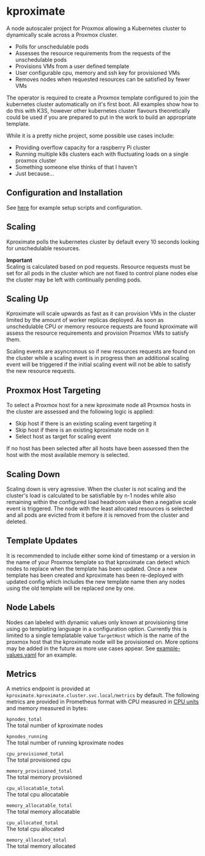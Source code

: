 # kproximate

A node autoscaler project for Proxmox allowing a Kubernetes cluster to dynamically scale across a Proxmox cluster.

- Polls for unschedulable pods
- Assesses the resource requirements from the requests of the unschedulable pods
- Provisions VMs from a user defined template
- User configurable cpu, memory and ssh key for provisioned VMs
- Removes nodes when requested resources can be satisfied by fewer VMs

The operator is required to create a Proxmox template configured to join the kubernetes cluster automatically on it's first boot. All examples show how to do this with K3S, however other kubernetes cluster flavours theoretically could be used if you are prepared to put in the work to build an appropriate template.

While it is a pretty niche project, some possible use cases include:

- Providing overflow capacity for a raspberry Pi cluster
- Running multiple k8s clusters each with fluctuating loads on a single proxmox cluster
- Something someone else thinks of that I haven't
- Just because...

## Configuration and Installation

See [here](https://github.com/jedrw/kproximate/tree/main/examples) for example setup scripts and configuration.

## Scaling

Kproximate polls the kubernetes cluster by default every 10 seconds looking for unschedulable resources.

**Important**\
Scaling is calculated based on pod requests. Resource requests must be set for all pods in the cluster which are not fixed to control plane nodes else the cluster may be left with continually pending pods.

## Scaling Up

Kproximate will scale upwards as fast as it can provision VMs in the cluster limited by the amount of worker replicas deployed. As soon as unschedulable CPU or memory resource requests are found kproximate will assess the resource requirements and provision Proxmox VMs to satisfy them.

Scaling events are asyncronous so if new resources requests are found on the cluster while a scaling event is in progress then an additional scaling event will be triggered if the initial scaling event will not be able to satisfy the new resource requests.

## Proxmox Host Targeting

To select a Proxmox host for a new kproximate node all Proxmox hosts in the cluster are assessed and the following logic is applied:

- Skip host if there is an existing scaling event targeting it
- Skip host if there is an existing kproximate node on it
- Select host as target for scaling event

If no host has been selected after all hosts have been assessed then the host with the most available memory is selected.

## Scaling Down

Scaling down is very agressive. When the cluster is not scaling and the cluster's load is calculated to be satisfiable by n-1 nodes while also remaining within the configured load headroom value then a negative scale event is triggered. The node with the least allocated resources is selected and all pods are evicted from it before it is removed from the cluster and deleted.

## Template Updates

It is recommended to include either some kind of timestamp or a version in the name of your Proxmox template so that kproximate can detect which nodes to replace when the template has been updated. Once a new template has been created and kproximate has been re-deployed with updated config which includes the new template name then any nodes using the old template will be replaced one by one.

## Node Labels

Nodes can labeled with dynamic values only known at provisioning time using go templating language in a configuration option. Currently this is limited to a single templatable value `TargetHost` which is the name of the proxmox host that the kproximate node will be provisioned on. More options may be added in the future as more use cases appear. See [example-values.yaml](https://github.com/jedrw/kproximate/tree/main/examples/example-values.yaml) for an example.

## Metrics

A metrics endpoint is provided at `kproximate.kproximate.cluster.svc.local/metrics` by default. The following metrics are provided in Prometheus format with CPU measured in [CPU units](https://kubernetes.io/docs/concepts/configuration/manage-resources-containers/#meaning-of-cpu) and memory measured in bytes:

`kpnodes_total`
<br>
The total number of kproximate nodes

`kpnodes_running`
<br>
The total number of running kproximate nodes

`cpu_provisioned_total`
<br>
The total provisioned cpu

`memory_provisioned_total`
<br>
The total memory provisioned

`cpu_allocatable_total`
<br>
The total cpu allocatable

`memory_allocatable_total`
<br>
The total memory allocatable

`cpu_allocated_total`
<br>
The total cpu allocated

`memory_allocated_total`
<br>
The total memory allocated
